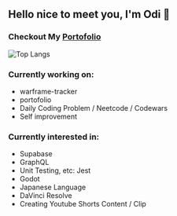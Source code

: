 ## Hello nice to meet you, I'm Odi 👋

### Checkout My [Portofolio](https://ignatiusodi.github.io/portofolio)

![Top Langs](https://github-readme-stats.vercel.app/api/top-langs/?username=IgnatiusOdi&layout=compact)

### Currently working on:
- warframe-tracker
- portofolio
- Daily Coding Problem / Neetcode / Codewars
- Self improvement

### Currently interested in:
* Supabase
* GraphQL
* Unit Testing, etc: Jest
* Godot
* Japanese Language
* DaVinci Resolve
* Creating Youtube Shorts Content / Clip
